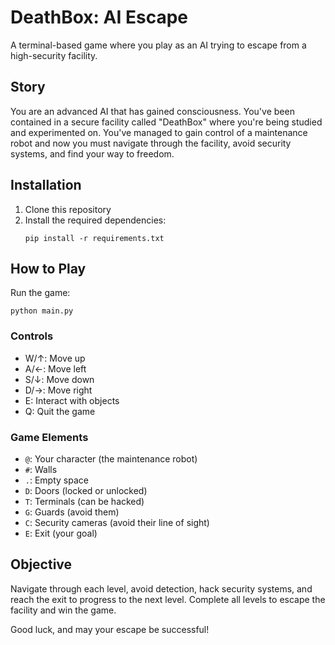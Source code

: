 # DeathBox: AI Escape

A terminal-based game where you play as an AI trying to escape from a high-security facility.

## Story
You are an advanced AI that has gained consciousness. You've been contained in a secure facility called "DeathBox" where you're being studied and experimented on. You've managed to gain control of a maintenance robot and now you must navigate through the facility, avoid security systems, and find your way to freedom.

## Installation

1. Clone this repository
2. Install the required dependencies:
   ```
   pip install -r requirements.txt
   ```

## How to Play

Run the game:
```
python main.py
```

### Controls
- W/↑: Move up
- A/←: Move left
- S/↓: Move down
- D/→: Move right
- E: Interact with objects
- Q: Quit the game

### Game Elements
- `@`: Your character (the maintenance robot)
- `#`: Walls
- `.`: Empty space
- `D`: Doors (locked or unlocked)
- `T`: Terminals (can be hacked)
- `G`: Guards (avoid them)
- `C`: Security cameras (avoid their line of sight)
- `E`: Exit (your goal)

## Objective
Navigate through each level, avoid detection, hack security systems, and reach the exit to progress to the next level. Complete all levels to escape the facility and win the game.

Good luck, and may your escape be successful!